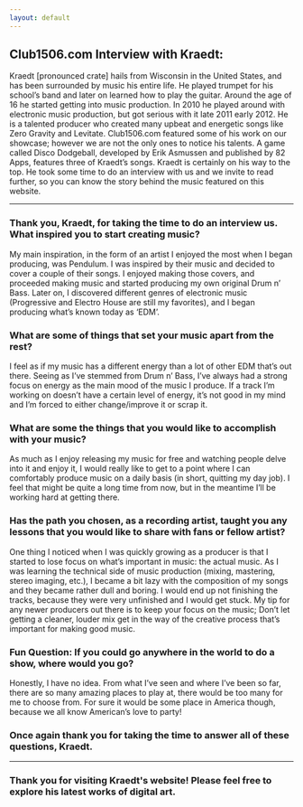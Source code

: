 ```yaml
---
layout: default
---
```


## Club1506.com Interview with Kraedt:

Kraedt [pronounced crate] hails from Wisconsin in the United States, and has been surrounded by music his entire life. He played trumpet for his school’s band and later on learned how to play the guitar. Around the age of 16 he started getting into music production. In 2010 he played around with electronic music production, but got serious with it late 2011 early 2012. He is a talented producer who created many upbeat and energetic songs like Zero Gravity and Levitate. Club1506.com featured some of his work on our showcase; however we are not the only ones to notice his talents. A game called Disco Dodgeball, developed by Erik Asmussen and published by 82 Apps, features three of Kraedt’s songs.  Kraedt is certainly on his way to the top. He took some time to do an interview with us and we invite to read further, so you can know the story behind the music featured on this website.

---

### Thank you, Kraedt, for taking the time to do an interview us. What inspired you to start creating music?

My main inspiration, in the form of an artist I enjoyed the most when I began producing, was Pendulum. I was inspired by their music and decided to cover a couple of their songs. I enjoyed making those covers, and proceeded making music and started producing my own original Drum n’ Bass. Later on, I discovered different genres of electronic music (Progressive and Electro House are still my favorites), and I began producing what’s known today as ‘EDM’.

### What are some of things that set your music apart from the rest?

I feel as if my music has a different energy than a lot of other EDM that’s out there. Seeing as I’ve stemmed from Drum n’ Bass, I’ve always had a strong focus on energy as the main mood of the music I produce. If a track I’m working on doesn’t have a certain level of energy, it’s not good in my mind and I’m forced to either change/improve it or scrap it.

### What are some the things that you would like to accomplish with your music?

As much as I enjoy releasing my music for free and watching people delve into it and enjoy it, I would really like to get to a point where I can comfortably produce music on a daily basis (in short, quitting my day job). I feel that might be quite a long time from now, but in the meantime I’ll be working hard at getting there.

### Has the path you chosen, as a recording artist, taught you any lessons that you would like to share with fans or fellow artist?

One thing I noticed when I was quickly growing as a producer is that I started to lose focus on what’s important in music: the actual music. As I was learning the technical side of music production (mixing, mastering, stereo imaging, etc.), I became a bit lazy with the composition of my songs and they became rather dull and boring. I would end up not finishing the tracks, because they were very unfinished and I would get stuck. My tip for any newer producers out there is to keep your focus on the music; Don’t let getting a cleaner, louder mix get in the way of the creative process that’s important for making good music.

### Fun Question: If you could go anywhere in the world to do a show, where would you go?

Honestly, I have no idea. From what I’ve seen and where I’ve been so far, there are so many amazing places to play at, there would be too many for me to choose from. For sure it would be some place in America though, because we all know American’s love to party!

### Once again thank you for taking the time to answer all of these questions, Kraedt.

---

### Thank you for visiting Kraedt's website! Please feel free to explore his latest works of digital art.
